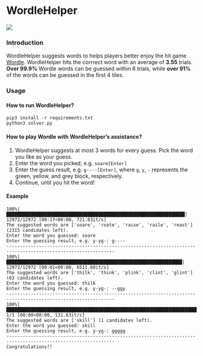 # WordleHelper

![](https://i.imgur.com/cVKJ1uK.png)

### Introduction

WordleHelper suggests words to helps players better enjoy the hit game [Wordle](https://www.powerlanguage.co.uk/wordle/).
WordleHelper hits the corrrect word with an average of **3.55** trials. **Over 99.9%** Wordle words can be guessed within 6 trials, while **over 91%** of the words can be guessed in the first 4 tiles.

### Usage

#### How to run WordleHelper?

```
pip3 install -r requirements.txt
python3 solver.py
```

#### How to play Wordle with WordleHelper’s assistance?

1. WordleHelper suggests at most 3 words for every guess. Pick the word you like as your guess.
2. Enter the word you picked, e.g. `soare[Enter]`
3. Enter the guess result, e.g. `g----[Enter]`, where `g`, `y`, `-` represents the green, yellow, and grey block, respectively.
4. Continue, until you hit the word!

#### Example

```
100%|██████████████████████████████████████████████████████████████████| 12972/12972 [00:17<00:00, 721.83it/s]
The suggested words are ['soare', 'roate', 'raise', 'raile', 'reast'] (2315 candidates left).
Enter the word you guessed: soare
Enter the guessing result, e.g. y-yg-: g----
--------------------------------------------------------------------------------------------------------------
100%|█████████████████████████████████████████████████████████████████| 12972/12972 [00:01<00:00, 6511.60it/s]
The suggested words are ['thilk', 'think', 'plink', 'clint', 'glint'] (63 candidates left).
Enter the word you guessed: thilk
Enter the guessing result, e.g. y-yg-: --ggy
--------------------------------------------------------------------------------------------------------------
100%|██████████████████████████████████████████████████████████████████████████| 1/1 [00:00<00:00, 131.63it/s]
The suggested words are ['skill'] (1 candidates left).
Enter the word you guessed: skill
Enter the guessing result, e.g. y-yg-: ggggg
--------------------------------------------------------------------------------------------------------------
Congratulations!!
```
